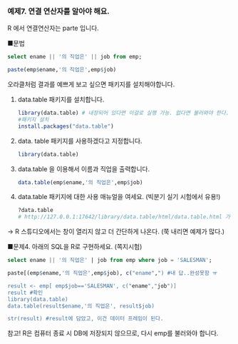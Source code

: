 ### 예제7. 연결 연산자를 알아야 해요. ###

R 에서 연결연산자는 parte 입니다.

■문법
```sql
select ename || '의 직업은' || job from emp;
```

```r
paste(emp$ename,'의 직업은',emp$job)
```

오라클처럼 결과를 예쁘게 보고 싶으면 패키지를 설치해야합니다.
1. data.table 패키지를 설치합니다.
    
    ```r
    library(data.table) # 내장되어 있다면 이걸로 실행 가능. 없다면 불러와야 한다.
    #패키지 설치
    install.packages("data.table")
    ```
    
2. data. table 패키지를 사용하겠다고 지정합니다.
    
    ```r
    library(data.table)
    ```
    
3. data.table 을 이용해서 이름과 직업을 출력합니다.
    
    ```r
    data.table(emp$ename,'의 직업은',emp$job)
    ```
    
4. data.table 패키지에 대한 사용 매뉴얼을 여세요. (빅분기 실기 시험에서 유용!)
    
    ```r
    ?data.table
    # http://127.0.0.1:17642/library/data.table/html/data.table.html 가 열린다.
    ```
→ R 스튜디오에서는 창이 열리지 않고 더 간단하게 나온다. (쭉 내리면 예제가 많다.)


■문제4. 아래의 SQL을 R로 구현하세요. (쪽지시험)

```sql
select ename || '의 직업은' | job from emp where job = 'SALESMAN';
```

```r
paste[(emp$ename,'의 직업은',emp$job), c("ename",") #내 답..완성못함 ㅠ

result <- emp[ emp$job=='SALESMAN', c("ename","job")]
result #확인
library(data.table)
data.table(result$ename,'의 직업은', result$job)

str(result) #result에 담았고, 이건 데이터 프레임이 된다.
```

참고! R은 컴퓨터 종료 시 DB에 저장되지 않으므로, 다시 emp를 불러와야 합니다.
